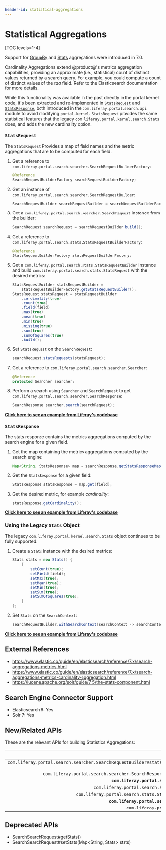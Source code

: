 ```yaml
---
header-id: statistical-aggregations
---
```


# Statistical Aggregations

[TOC levels=1-4]

Support for 
[GroupBy](https://github.com/liferay/liferay-portal/blob/7.2.0-ga1/portal-kernel/src/com/liferay/portal/kernel/search/GroupBy.java) 
and 
[Stats](https://github.com/liferay/liferay-portal/blob/7.2.0-ga1/portal-kernel/src/com/liferay/portal/kernel/search/Stats.java) 
aggregations were introduced in 7.0.

Cardinality Aggregations extend @product@'s metrics aggregation capabilities,
providing an approximate (i.e., statistical) count of distinct values returned
by a search query. For example, you could compute a count of distinct values of
the _tag_ field. Refer to the 
[Elasticsearch documentation](https://www.elastic.co/guide/en/elasticsearch/reference/7.x/search-aggregations-metrics-cardinality-aggregation.html) 
for more details.

While this functionality was available in the past directly in the portal kernel
code, it's been extracted and re-implemented in 
[`StatsRequest`](https://github.com/liferay/liferay-portal/blob/7.2.0-ga1/modules/apps/portal-search/portal-search-api/src/main/java/com/liferay/portal/search/stats/StatsRequest.java) 
and 
[`StatsResponse`](https://github.com/liferay/liferay-portal/blob/7.2.0-ga1/modules/apps/portal-search/portal-search-api/src/main/java/com/liferay/portal/search/stats/StatsResponse.java), 
both introduced in the `com.liferay.portal.search.api` module to avoid modifying
`portal-kernel`. `StatsRequest` provides the same statistical features that the
legacy `com.liferay.portal.kernel.search.Stats` does, and adds the new
cardinality option.

### `StatsRequest`

The `StatsRequest` Provides a map of field names and the metric aggregations
that are to be computed for each field.

1.  Get a reference to `com.liferay.portal.search.searcher.SearchRequestBuilderFactory`:

    ```java
    @Reference
    SearchRequestBuilderFactory searchRequestBuilderFactory;
    ```

2.  Get an instance of `com.liferay.portal.search.searcher.SearchRequestBuilder`:

    ```java
    SearchRequestBuilder searchRequestBuilder = searchRequestBuilderFactory.builder();
    ```

3.  Get a `com.liferay.portal.search.searcher.SearchRequest` instance from the builder:

    ```java
    SearchRequest searchRequest = searchRequestBuilder.build();
    ```

4.  Get a reference to `com.liferay.portal.search.stats.StatsRequestBuilderFactory`:

    ```java
    @Reference
    StatsRequestBuilderFactory statsRequestBuilderFactory;
    ```

5.  Get a `com.liferay.portal.search.stats.StatsRequestBuilder` instance and
    build `com.liferay.portal.search.stats.StatsRequest` with the desired
    metrics:

    ```java
    StatsRequestBuilder statsRequestBuilder = 
        statsRequestBuilderFactory.getStatsRequestBuilder();
    StatsRequest statsRequest = statsRequestBuilder
        .cardinality(true)
        .count(true)
        .field(field)
        .max(true)
        .mean(true)
        .min(true)
        .missing(true)
        .sum(true)
        .sumOfSquares(true)
        .build();
    ```

6.  Set `StatsRequest` on the `SearchRequest`:

    ```java
    searchRequest.statsRequests(statsRequest);
    ```

7.  Get a reference to `com.liferay.portal.search.searcher.Searcher`:

    ```java
    @Reference
    protected Searcher searcher;
    ```

8.  Perform a search using `Searcher` and `SearchRequest` to get
    `com.liferay.portal.search.searcher.SearchResponse`:

    ```java
    SearchResponse searcher.search(searchRequest);
    ```

[**Click here to see an example from Liferay's codebase**](https://github.com/liferay/liferay-portal/blob/7.2.0-ga1/modules/apps/portal-search/portal-search-test-util/src/main/java/com/liferay/portal/search/test/util/stats/BaseStatisticsTestCase.java#L128 )

### `StatsResponse`

The stats response contains the metrics aggregations computed by the search
engine for a given field.

1.  Get the map containing the metrics aggregations computed by the search engine:

    ```java
    Map<String, StatsResponse> map = searchResponse.getStatsResponseMap();
    ```

2.  Get the `StatsResponse` for a given field:

    ```java
    StatsResponse statsResponse = map.get(field);
    ```

3.  Get the desired metric, for example _cardinality_:

    ```java
    statsResponse.getCardinality();
    ```

[**Click here to see an example from Liferay's codebase**](https://github.com/liferay/liferay-portal/blob/7.2.0-ga1/modules/apps/portal-search/portal-search-test-util/src/main/java/com/liferay/portal/search/test/util/stats/BaseStatisticsTestCase.java#L128)

### Using the Legacy `Stats` Object

The legacy `com.liferay.portal.kernel.search.Stats` object continues to be fully
supported:

1.  Create a `Stats` instance with the desired metrics:

    ```java
    Stats stats = new Stats() {
        {
            setCount(true);
            setField(field);
            setMax(true);
            setMean(true);
            setMin(true);
            setSum(true);
            setSumOfSquares(true);
        }
    };
    ```

2.  Set `Stats` on the `SearchContext`:

    ```java
    searchRequestBuilder.withSearchContext(searchContext -> searchContext.addStats(stats));
    ```

[**Click here to see an example from Liferay's codebase**](https://github.com/liferay/liferay-portal/blob/7.2.0-ga1/modules/apps/portal-search/portal-search-test-util/src/main/java/com/liferay/portal/search/test/util/stats/BaseStatisticsTestCase.java#L42)

## External References

* https://www.elastic.co/guide/en/elasticsearch/reference/7.x/search-aggregations-metrics.html
* https://www.elastic.co/guide/en/elasticsearch/reference/7.x/search-aggregations-metrics-cardinality-aggregation.html
* https://lucene.apache.org/solr/guide/7_5/the-stats-component.html

## Search Engine Connector Support

* Elasticsearch 6: Yes
* Solr 7: Yes

## New/Related APIs

These are the relevant APIs for building Statistics Aggregations:
 
API (FQCN) | Provided by Artifact |
---------: | :------------------: |
`com.liferay.portal.search.searcher.SearchRequestBuilder#statsRequests(StatsRequest... statsRequests)` | `com.liferay.portal.search.api`
`com.liferay.portal.search.searcher.SearchResponse#getStatsResponseMap()` | `com.liferay.portal.search.api`
**`com.liferay.portal.search.stats.StatsRequest`** |	`com.liferay.portal.search.api`
`com.liferay.portal.search.stats.StatsRequestBuilder` |	`com.liferay.portal.search.api`
`com.liferay.portal.search.stats.StatsRequestBuilderFactory` |	`com.liferay.portal.search.api`
**`com.liferay.portal.search.stats.StatsResponse`** |	`com.liferay.portal.search.api`
`com.liferay.portal.kernel.search.Stats` | `portal-kernel`

## Deprecated APIs

* SearchSearchRequest#getStats()
* SearchSearchRequest#setStats(Map<String, Stats> stats)
